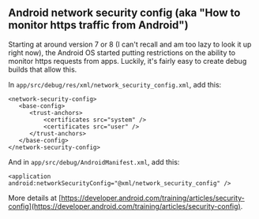 ## Android network security config (aka "How to monitor https traffic from Android")


Starting at around version 7 or 8 (I can't recall and am too lazy to look it
up right now), the Android OS started putting restrictions on the ability to
monitor https requests from apps. Luckily, it's fairly easy to create debug
builds that allow this.

In `app/src/debug/res/xml/network_security_config.xml`, add this:

```
<network-security-config>
   <base-config>
      <trust-anchors>
          <certificates src="system" />
          <certificates src="user" />
      </trust-anchors>
   </base-config>
</network-security-config>
```

And in `app/src/debug/AndroidManifest.xml`, add this:

```
<application android:networkSecurityConfig="@xml/network_security_config" />
```

More details at [https://developer.android.com/training/articles/security-config](https://developer.android.com/training/articles/security-config).
